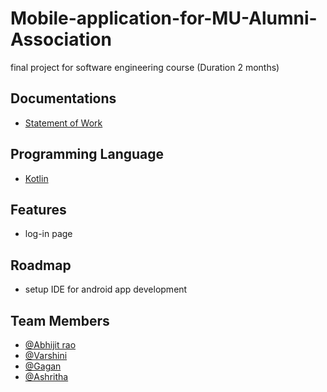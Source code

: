 
# Mobile-application-for-MU-Alumni-Association

final project for  software engineering course (Duration 2 months) 


## Documentations

+ [Statement of Work](https://github.com/Abhijit7979/Mobile-application-for-MU-Alumni-Association/blob/db073af25aefafac2094d92c427f69acc205d555/Statement%20of%20Work%20team-12.pdf)

## Programming Language
- [Kotlin](https://developer.android.com/courses/pathways/android-basics-compose-unit-1-pathway-1)

## Features

- log-in page 

## Roadmap

- setup IDE for android app development

## Team Members

- [@Abhijit rao](https://github.com/Abhijit7979)
- [@Varshini](https://github.com/varshinivaddepalli)
- [@Gagan](https://github.com/gaganneeli)
- [@Ashritha](https://github.com/sriashritha0403)








